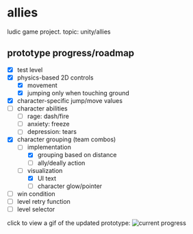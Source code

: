 # allies
ludic game project. topic: unity/allies

## prototype progress/roadmap
- [x] test level
- [x] physics-based 2D controls
  - [x] movement
  - [x] jumping only when touching ground
- [x] character-specific jump/move values
- [ ] character abilities
  - [ ] rage: dash/fire
  - [ ] anxiety: freeze
  - [ ] depression: tears
- [x] character grouping (team combos)
  - [ ] implementation
    - [x] grouping based on distance
    - [ ] ally/deally action
  - [ ] visualization
    - [x] UI text
    - [ ] character glow/pointer
- [ ] win condition
- [ ] level retry function
- [ ] level selector

click to view a gif of the updated prototype:
![current progress](https://i.imgur.com/qz3Q4cf.gif)
